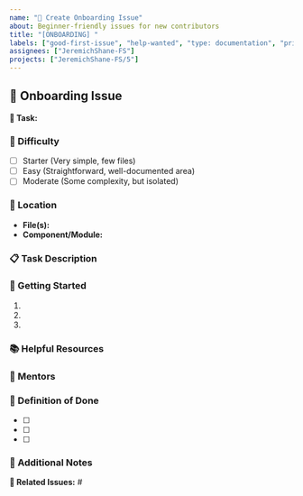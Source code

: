 ```yaml
---
name: "👋 Create Onboarding Issue"
about: Beginner-friendly issues for new contributors
title: "[ONBOARDING] "
labels: ["good-first-issue", "help-wanted", "type: documentation", "priority: low"]
assignees: ["JeremichShane-FS"]
projects: ["JeremichShane-FS/5"]
---
```


## 👋 Onboarding Issue

**🎯 Task:**

<!-- Example: Add tooltip explanations to dashboard statistics -->

### 🌱 Difficulty

<!-- Select the appropriate difficulty level -->

- [ ] Starter (Very simple, few files)
- [ ] Easy (Straightforward, well-documented area)
- [ ] Moderate (Some complexity, but isolated)

### 📍 Location

<!-- Example:
- **File(s):** src/components/Dashboard/StatisticCard.js, src/components/Common/Tooltip.js
- **Component/Module:** Dashboard statistics section -->

- **File(s):**
- **Component/Module:**

### 📋 Task Description

<!-- Example: Several dashboard statistics lack explanatory tooltips. When users hover over statistics like "Bounce Rate" or "Conversion Rate," they should see a tooltip explaining what the metric means and how it's calculated. The tooltips should use our existing Tooltip component. -->

### 🚦 Getting Started

<!-- Example steps to help a new contributor:
1. Fork the repository and create a branch
2. Locate the StatisticCard component in src/components/Dashboard/
3. Import the Tooltip component from src/components/Common/
4. Add tooltips to each statistic with appropriate explanations
5. Submit a PR with your changes -->

1.
2.
3.

### 📚 Helpful Resources

<!-- Example resources that would help with this task:
- [Component documentation](link/to/docs)
- [Existing tooltip implementation](link/to/code)
- [Design mockup](link/to/design)
- Slack channel: #frontend-help -->

### 👥 Mentors

<!-- Example: @senior-dev and @ui-designer are available to answer questions -->

### 🏁 Definition of Done

<!-- Example criteria for a complete solution:
- [ ] Tooltips added to all dashboard statistics
- [ ] Tooltip content is informative and concise
- [ ] Tooltips follow our design system guidelines
- [ ] Changes are responsive on mobile devices
- [ ] Unit tests updated to cover new behavior -->

- [ ]
- [ ]
- [ ]

### 📝 Additional Notes

<!-- Example: This is a great first issue for someone interested in our component system. The changes are isolated but will have a positive impact on user experience. Feel free to ask questions in the comments! -->

**🔗 Related Issues:** #
